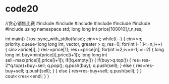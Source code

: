 # code20
//贪心销售比赛
#include<queue>
#include<vector>
#include<cstdio>
#include<cstdlib>
#include<cstring>
#include<iostream>
#include<algorithm>
using namespace std;
long long int price[100010],t,n,res;
       
int main()
{
    ios::sync_with_stdio(false);
    cin>>t;
    while(t--)
    {
        cin>>n;
        priority_queue<long long int, vector<long long int>, greater<long long int> > q;
        res=0;
        for(int i=1;i<=n;i++)
        {
            cin>>price[i];
        }
        res-=price[1];
        res+=price[n];
        for(int i=2;i<=n-1;i=i+2)
        {
            long long int buy=min(price[i],price[i+1]);
            long long int sell=max(price[i],price[i+1]);
            if(!q.empty())
            {
                if(buy>q.top())
                {
                    res=res-2*q.top()+buy+sell;
                    q.pop();
                    q.push(buy);
                    q.push(sell);
                }
                else
                {
                    res=res-buy+sell;
                    q.push(sell);
                }
            }
            else
            {
                res=res-buy+sell;
                q.push(sell);
            }
        }     
        cout<<res<<endl;
    }
}

